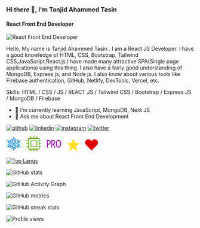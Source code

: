 ### Hi there 👋, I'm Tanjid Ahammed Tasin
#### React Front End Developer
![React Front End Developer](https://i.ibb.co/rsrMt67/github-png.jpg)

Hello,
My name is Tanjid Ahammed Tasin . I am a React JS Developer. I have a good knowledge of HTML, CSS, Bootstrap, Tailwind CSS,JavaScript,React.js.I have made many attractive SPA(Single page applications) using this thing. I also have a fairly good understanding of MongoDB, Express js, and Node js. I also know about various tools like Firebase authentication, GitHub, Netlify, DevTools, Vercel, etc.

Skills: HTML / CSS / JS / REACT JS / Tailwind CSS / Bootstrap / Express JS / MongoDB / Firebase
 
- 🌱 I’m currently learning JavaScript, MongoDB, Next JS 
- 💬 Ask me about React Front End Development 


[<img src='https://cdn.jsdelivr.net/npm/simple-icons@3.0.1/icons/github.svg' alt='github' height='40'>](https://github.com/FreelancerTasin507)  [<img src='https://cdn.jsdelivr.net/npm/simple-icons@3.0.1/icons/linkedin.svg' alt='linkedin' height='40'>](https://www.linkedin.com/in/tanjid-ahammed-tasin-977508280/)  [<img src='https://cdn.jsdelivr.net/npm/simple-icons@3.0.1/icons/instagram.svg' alt='instagram' height='40'>](https://www.instagram.com/tasinahammed01/)  [<img src='https://cdn.jsdelivr.net/npm/simple-icons@3.0.1/icons/twitter.svg' alt='twitter' height='40'>](https://twitter.com/tasinahammed001)  

<a href='https://archiveprogram.github.com/'><img src='https://raw.githubusercontent.com/acervenky/animated-github-badges/master/assets/acbadge.gif' width='40' height='40'></a> <a href='https://docs.github.com/en/developers'><img src='https://raw.githubusercontent.com/acervenky/animated-github-badges/master/assets/devbadge.gif' width='40' height='40'></a> <a href='https://github.com/pricing'><img src='https://raw.githubusercontent.com/acervenky/animated-github-badges/master/assets/pro.gif' width='40' height='40'></a> <a href='https://stars.github.com/'><img src='https://raw.githubusercontent.com/acervenky/animated-github-badges/master/assets/starbadge.gif' width='35' height='35'></a> <a href='https://docs.github.com/en/github/supporting-the-open-source-community-with-github-sponsors'><img src='https://raw.githubusercontent.com/acervenky/animated-github-badges/master/assets/sponsorbadge.gif' width='35' height='35'></a> 

[![Top Langs](https://github-readme-stats.vercel.app/api/top-langs/?username=FreelancerTasin507)](https://github.com/anuraghazra/github-readme-stats)

![GitHub stats](https://github-readme-stats.vercel.app/api?username=FreelancerTasin507&show_icons=true)  

![GitHub Activity Graph](https://activity-graph.herokuapp.com/graph?username=FreelancerTasin507)  

![GitHub metrics](https://metrics.lecoq.io/FreelancerTasin507)  

![GitHub streak stats](https://streak-stats.demolab.com/?user=FreelancerTasin507)  

![Profile views](https://gpvc.arturio.dev/FreelancerTasin507)  
